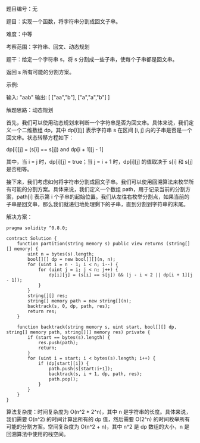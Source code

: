 题目编号：无

题目：实现一个函数，将字符串分割成回文子串。

难度：中等

考察范围：字符串、回文、动态规划

题干：给定一个字符串 s，将 s 分割成一些子串，使每个子串都是回文串。

返回 s 所有可能的分割方案。

示例:

输入: "aab"
输出:
[
  ["aa","b"],
  ["a","a","b"]
]

解题思路：动态规划

首先，我们可以使用动态规划来判断一个字符串是否为回文串。具体来说，我们定义一个二维数组 dp，其中 dp[i][j] 表示字符串 s 在区间 [i, j] 内的子串是否是一个回文串。状态转移方程如下：

dp[i][j] = (s[i] == s[j]) and dp[i + 1][j - 1]

其中，当 i = j 时，dp[i][j] = true；当 j = i + 1 时，dp[i][j] 的值取决于 s[i] 和 s[j] 是否相等。

接下来，我们考虑如何将字符串分割成回文子串。我们可以使用回溯算法来枚举所有可能的分割方案。具体来说，我们定义一个数组 path，用于记录当前的分割方案，path[i] 表示第 i 个子串的起始位置。我们从左往右枚举分割点，如果当前的子串是回文串，那么我们就递归地处理剩下的子串，直到分割到字符串的末尾。

解决方案：

```solidity
pragma solidity ^0.8.0;

contract Solution {
    function partition(string memory s) public view returns (string[][] memory) {
        uint n = bytes(s).length;
        bool[][] dp = new bool[][](n, n);
        for (uint i = n - 1; i < n; i--) {
            for (uint j = i; j < n; j++) {
                dp[i][j] = (s[i] == s[j]) && (j - i < 2 || dp[i + 1][j - 1]);
            }
        }
        string[][] res;
        string[] memory path = new string[](n);
        backtrack(s, 0, dp, path, res);
        return res;
    }

    function backtrack(string memory s, uint start, bool[][] dp, string[] memory path, string[][] memory res) private {
        if (start == bytes(s).length) {
            res.push(path);
            return;
        }
        for (uint i = start; i < bytes(s).length; i++) {
            if (dp[start][i]) {
                path.push(s[start:i+1]);
                backtrack(s, i + 1, dp, path, res);
                path.pop();
            }
        }
    }
}
```

算法复杂度：时间复杂度为 O(n^2 * 2^n)，其中 n 是字符串的长度。具体来说，我们需要 O(n^2) 的时间计算出所有的 dp 值，然后需要 O(2^n) 的时间枚举所有可能的分割方案。空间复杂度为 O(n^2 + n)，其中 n^2 是 dp 数组的大小，n 是回溯算法中使用的栈空间。